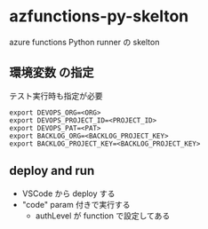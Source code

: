 # azfunctions-py-skelton
azure functions Python runner の skelton


## 環境変数 の指定 

テスト実行時も指定が必要

``` shell
export DEVOPS_ORG=<ORG>
export DEVOPS_PROJECT_ID=<PROJECT_ID>
export DEVOPS_PAT=<PAT>
export BACKLOG_ORG=<BACKLOG_PROJECT_KEY>
export BACKLOG_PROJECT_KEY=<BACKLOG_PROJECT_KEY>
```


## deploy and run
- VSCode から deploy する
- "code" param 付きで実行する
     - authLevel が function で設定してある
    
